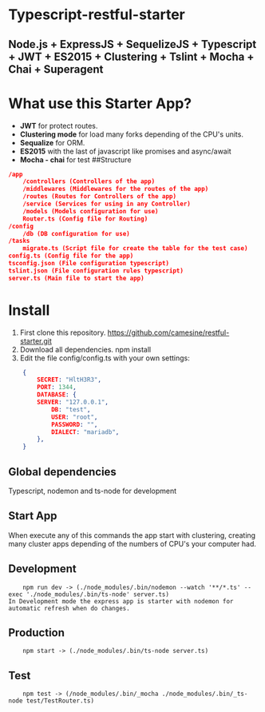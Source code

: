 # Typescript-restful-starter
Node.js + ExpressJS + SequelizeJS + Typescript + JWT + ES2015 + Clustering + Tslint + Mocha + Chai + Superagent
------------
# What use this Starter App?
- **JWT** for protect routes.
- **Clustering mode** for load many forks depending of the CPU's units.
- **Sequalize** for ORM.
- **ES2015** with the last of javascript like promises and async/await
- **Mocha - chai** for test
##Structure
```json
/app
	/controllers (Controllers of the app)
	/middlewares (Middlewares for the routes of the app)
	/routes (Routes for Controllers of the app)
	/service (Services for using in any Controller)
	/models (Models configuration for use)
	Router.ts (Config file for Routing)
/config
	/db (DB configuration for use)
/tasks
	migrate.ts (Script file for create the table for the test case)
config.ts (Config file for the app)
tsconfig.json (File configuration typescript)
tslint.json (File configuration rules typescript)
server.ts (Main file to start the app)
```
# Install
1. First clone this repository.
		https://github.com/camesine/restful-starter.git
2. Download all dependencies.
		npm install
3. Edit the file config/config.ts with your own settings:
```json
	{
		SECRET: "HltH3R3",
		PORT: 1344,
		DATABASE: {
		SERVER: "127.0.0.1",
			DB: "test",
			USER: "root",
			PASSWORD: "",
			DIALECT: "mariadb",
		},
	}
```
## Global dependencies
Typescript, nodemon and ts-node for development
## Start App
When execute any of this commands the app start with clustering, creating many cluster apps depending of the numbers of CPU's your computer had.
## Development
		npm run dev -> (./node_modules/.bin/nodemon --watch '**/*.ts' --exec './node_modules/.bin/ts-node' server.ts)
	In Development mode the express app is starter with nodemon for automatic refresh when do changes.
## Production
		npm start -> (./node_modules/.bin/ts-node server.ts)
## Test
		npm test -> (/node_modules/.bin/_mocha ./node_modules/.bin/_ts-node test/TestRouter.ts)
